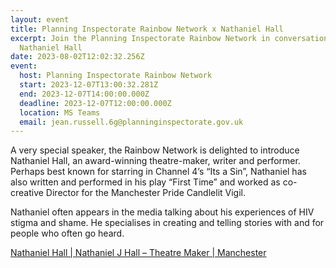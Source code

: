 ```yaml
---
layout: event
title: Planning Inspectorate Rainbow Network x Nathaniel Hall
excerpt: Join the Planning Inspectorate Rainbow Network in conversation with
  Nathaniel Hall
date: 2023-08-02T12:02:32.256Z
event:
  host: Planning Inspectorate Rainbow Network
  start: 2023-12-07T13:00:32.281Z
  end: 2023-12-07T14:00:00.000Z
  deadline: 2023-12-07T12:00:00.000Z
  location: MS Teams
  email: jean.russell.6g@planninginspectorate.gov.uk
---
```

A very special speaker, the Rainbow Network is delighted to introduce Nathaniel Hall, an award-winning theatre-maker, writer and performer. Perhaps best known for starring in Channel 4’s “Its a Sin”, Nathaniel has also written and performed in his play “First Time” and worked as co-creative Director for the Manchester Pride Candlelit Vigil.

Nathaniel often appears in the media talking about his experiences of HIV stigma and shame. He specialises in creating and telling stories with and for people who often go heard.

[Nathaniel Hall | Nathaniel J Hall – Theatre Maker | Manchester](www.nathanieljhall.co.uk)